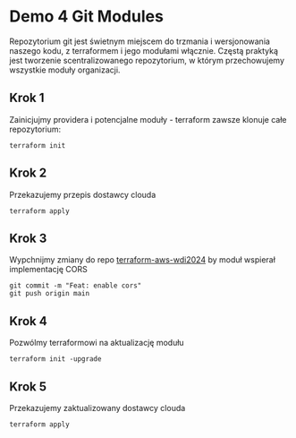 # Demo 4 Git Modules
Repozytorium git jest świetnym miejscem do trzmania i wersjonowania naszego kodu, z terraformem i jego modułami włącznie. Częstą praktyką jest tworzenie scentralizowanego repozytorium, w którym przechowujemy wszystkie moduły organizacji.

## Krok 1
Zainicjujmy providera i potencjalne moduły - terraform zawsze klonuje całe repozytorium:
```
terraform init
```

## Krok 2
Przekazujemy przepis dostawcy clouda
```
terraform apply
```

## Krok 3
Wypchnijmy zmiany do repo [terraform-aws-wdi2024](../../terraform-aws-wdi2024/cors.tf) by moduł wspierał implementację CORS
```
git commit -m "Feat: enable cors"
git push origin main
```

## Krok 4
Pozwólmy terraformowi na aktualizację modułu
```
terraform init -upgrade
```

## Krok 5 
Przekazujemy zaktualizowany dostawcy clouda
```
terraform apply
```